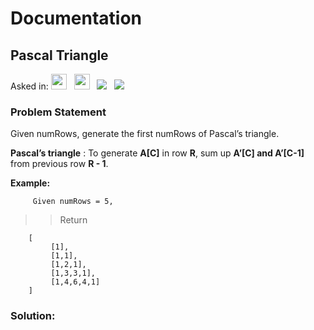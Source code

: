 # Documentation

## **Pascal Triangle**

Asked in:  <a><img src= "https://img.shields.io/badge/-Google-red" height="25">&nbsp;&nbsp;
<img src= "https://img.shields.io/badge/-Amazon-yellow" height="25">&nbsp;&nbsp;
<img src= "https://img.shields.io/badge/-InterviewBit-skyblue" >&nbsp;&nbsp;
<img src= "https://img.shields.io/badge/-CPP-green">&nbsp;&nbsp;


### Problem Statement 
Given numRows, generate the first numRows of Pascal’s triangle.

**Pascal’s triangle** : To generate **A[C]** in row **R**, sum up **A’[C] and A’[C-1]** from previous row **R - 1**.

**Example:**
  
         Given numRows = 5,
>>Return

        [
             [1],
             [1,1],
             [1,2,1],
             [1,3,3,1],
             [1,4,6,4,1]
        ]

 
 
 ### Solution:
